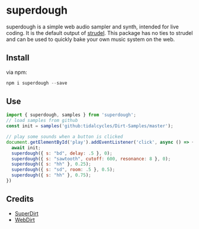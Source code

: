 # superdough

superdough is a simple web audio sampler and synth, intended for live coding.
It is the default output of [strudel](https://strudel.tidalcycles.org/).
This package has no ties to strudel and can be used to quickly bake your own music system on the web.

## Install

via npm:

```js
npm i superdough --save
```

## Use

```js
import { superdough, samples } from 'superdough';
// load samples from github
const init = samples('github:tidalcycles/Dirt-Samples/master');

// play some sounds when a button is clicked 
document.getElementById('play').addEventListener('click', async () => {
  await init;
  superdough({ s: "bd", delay: .5 }, 0);
  superdough({ s: "sawtooth", cutoff: 600, resonance: 8 }, 0);
  superdough({ s: "hh" }, 0.25);
  superdough({ s: "sd", room: .5 }, 0.5);
  superdough({ s: "hh" }, 0.75);
})
```

## Credits

- [SuperDirt](https://github.com/musikinformatik/SuperDirt)
- [WebDirt](https://github.com/dktr0/WebDirt)